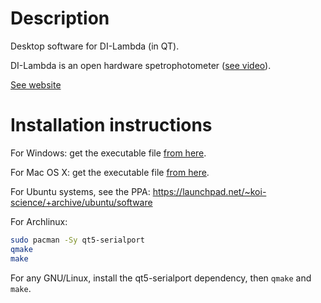 # Description

Desktop software for DI-Lambda (in QT).

DI-Lambda is an open hardware spetrophotometer ([see video](https://www.youtube.com/watch?v=tzXC3dagmgE)).

[See website](https://koi.science/)

# Installation instructions

For Windows: get the executable file [from here](https://koi.science/downloads/).

For Mac OS X: get the executable file [from here](https://koi.science/downloads/).

For Ubuntu systems, see the PPA:
https://launchpad.net/~koi-science/+archive/ubuntu/software

For Archlinux:

~~~bash
sudo pacman -Sy qt5-serialport
qmake
make
~~~

For any GNU/Linux, install the qt5-serialport dependency, then `qmake` and `make`.

